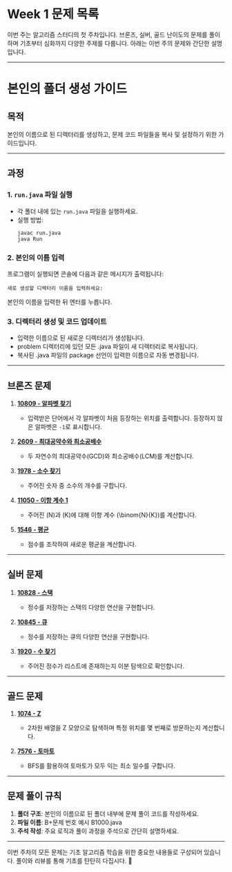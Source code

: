 # Week 1 문제 목록

이번 주는 알고리즘 스터디의 첫 주차입니다. 브론즈, 실버, 골드 난이도의 문제를 풀이하며 기초부터 심화까지 다양한 주제를 다룹니다. 아래는 이번 주의 문제와 간단한 설명입니다.

---

# 본인의 폴더 생성 가이드

## 목적
본인의 이름으로 된 디렉터리를 생성하고, 문제 코드 파일들을 복사 및 설정하기 위한 가이드입니다.

---

## 과정

### 1. `run.java` 파일 실행
- 각 폴더 내에 있는 `run.java` 파일을 실행하세요.
- 실행 방법:
  ```
  javac run.java
  java Run
  ```
### 2. 본인의 이름 입력
프로그램이 실행되면 콘솔에 다음과 같은 메시지가 출력됩니다:
```
새로 생성할 디렉터리 이름을 입력하세요:
```
본인의 이름을 입력한 뒤 엔터를 누릅니다.

### 3. 디렉터리 생성 및 코드 업데이트
- 입력한 이름으로 된 새로운 디렉터리가 생성됩니다.
- problem 디렉터리에 있던 모든 .java 파일이 새 디렉터리로 복사됩니다.
- 복사된 .java 파일의 package 선언이 입력한 이름으로 자동 변경됩니다.

---

## 브론즈 문제

1. **[10809 - 알파벳 찾기](https://www.acmicpc.net/problem/10809)**  
   - 입력받은 단어에서 각 알파벳이 처음 등장하는 위치를 출력합니다. 등장하지 않은 알파벳은 `-1`로 표시합니다.

2. **[2609 - 최대공약수와 최소공배수](https://www.acmicpc.net/problem/2609)**  
   - 두 자연수의 최대공약수(GCD)와 최소공배수(LCM)를 계산합니다.

3. **[1978 - 소수 찾기](https://www.acmicpc.net/problem/1978)**  
   - 주어진 숫자 중 소수의 개수를 구합니다.

4. **[11050 - 이항 계수 1](https://www.acmicpc.net/problem/11050)**  
   - 주어진 \(N\)과 \(K\)에 대해 이항 계수 \(\binom{N}{K}\)를 계산합니다.

5. **[1546 - 평균](https://www.acmicpc.net/problem/1546)**  
   - 점수를 조작하여 새로운 평균을 계산합니다.

---

## 실버 문제

1. **[10828 - 스택](https://www.acmicpc.net/problem/10828)**  
   - 정수를 저장하는 스택의 다양한 연산을 구현합니다.

2. **[10845 - 큐](https://www.acmicpc.net/problem/10845)**  
   - 정수를 저장하는 큐의 다양한 연산을 구현합니다.

3. **[1920 - 수 찾기](https://www.acmicpc.net/problem/1920)**  
   - 주어진 정수가 리스트에 존재하는지 이분 탐색으로 확인합니다.

---

## 골드 문제

1. **[1074 - Z](https://www.acmicpc.net/problem/1074)**  
   - 2차원 배열을 Z 모양으로 탐색하며 특정 위치를 몇 번째로 방문하는지 계산합니다.

2. **[7576 - 토마토](https://www.acmicpc.net/problem/7576)**  
   - BFS를 활용하여 토마토가 모두 익는 최소 일수를 구합니다.

---

## 문제 풀이 규칙

1. **폴더 구조**: 본인의 이름으로 된 폴더 내부에 문제 풀이 코드를 작성하세요.  
2. **파일 이름**: B+문제 번호 예시 B1000.java
3. **주석 작성**: 주요 로직과 풀이 과정을 주석으로 간단히 설명하세요.

---

이번 주차의 모든 문제는 기초 알고리즘 학습을 위한 중요한 내용들로 구성되어 있습니다. 풀이와 리뷰를 통해 기초를 탄탄히 다집시다. 💪
